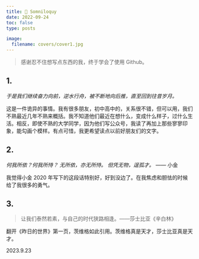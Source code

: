 ```yaml
---
title: 💭 Somniloquy
date: 2022-09-24
toc: false
type: posts

image:
  filename: covers/cover1.jpg
---
```


> 感谢忍不住想写点东西的我，终于学会了使用 Github。

## 1. 

*于是我们继续奋力向前，逆水行舟，被不断地向后推，直至回到往昔岁月。*

这是一件诡异的事情。我有很多朋友，初中高中的，关系很不错，但可以用，我们不熟最近几年不熟来概括。我不知道他们最近在想什么，变成什么样子，过什么生活。相反，即使不熟的大学同学，因为他们写公众号，我读了再加上那些寥寥印象，能勾画个模样。有点可惜，我更希望读点以前好朋友们的文字。

## 2. 

*何我所依？何我所恃？*
*无所依，亦无所恃。*
*但凭无物，逞孤才。* —— 小金

我觉得小金 2020 年写下的这段话特别好，好到没边了。在我焦虑和胆怯的时候给了我很多的勇气。

## 3. 

> 让我们泰然若素，与自己的时代狭路相逢。——莎士比亚《辛白林》

翻开《昨日的世界》第一页，茨维格如此引用。茨维格真是天才，莎士比亚真是天才。

2023.9.23